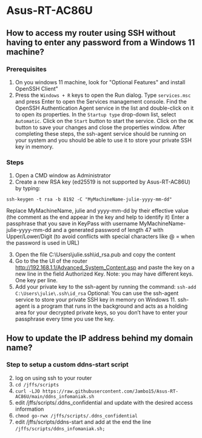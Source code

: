 # Asus-RT-AC86U

## How to access my router using SSH without having to enter any password from a Windows 11 machine?

### Prerequisites
1. On you windows 11 machine, look for "Optional Features" and install OpenSSH Client"
2. Press the ```Windows + R``` keys to open the Run dialog.
Type ```services.msc``` and press Enter to open the Services management console.
Find the OpenSSH Authentication Agent service in the list and double-click on it to open its properties.
In the ```Startup type``` drop-down list, select ```Automatic```.
Click on the ```Start``` button to start the service.
Click on the ```OK``` button to save your changes and close the properties window.
After completing these steps, the ssh-agent service should be running on your system and you should be able to use it to store your private SSH key in memory.

### Steps
1. Open a CMD window as Administrator
2. Create a new RSA key (ed25519 is not supported by Asus-RT-AC86U) by typing:
   
```ssh-keygen -t rsa -b 8192 -C "MyMachineName-julie-yyyy-mm-dd"```

Replace MyMachineName, julie and yyyy-mm-dd by their effective value (the comment as the end appear in the key and help to identify it)
Enter a passphrase that you save in KeyPass with username MyMachineName-julie-yyyy-mm-dd and a generated password of length 47 with Upper/Lower/Digit (to avoid conflicts with special characters like @ = when the password is used in URL)

3. Open the file C:\Users\julie\.ssh\id_rsa.pub and copy the content
4. Go to the the UI of the router http://192.168.1.1/Advanced_System_Content.asp
and paste the key on a new line in the field Authorized Key. Note: you may have different keys. One key per line.
5. Add your private key to the ssh-agent by running the command: ```ssh-add C:\Users\julie\.ssh\id_rsa```
Optional: You can use the ssh-agent service to store your private SSH key in memory on Windows 11. ssh-agent is a program that runs in the background and acts as a holding area for your decrypted private keys, so you don’t have to enter your passphrase every time you use the key.

## How to update the IP address behind my domain name?
### Step to setup a custom ddns-start script
2. log on using ssh to your router
3. ```cd /jffs/scripts```
4. ```curl -LJO https://raw.githubusercontent.com/Jambo15/Asus-RT-AC86U/main/ddns_infomaniak.sh```
5. edit /jffs/scripts/.ddns_confidential and update with the desired access information
6. ```chmod go-rwx /jffs/scripts/.ddns_confidential```
7. edit /jffs/scripts/ddns-start and add at the end the line ```/jffs/scripts/ddns_infomaniak.sh;```
